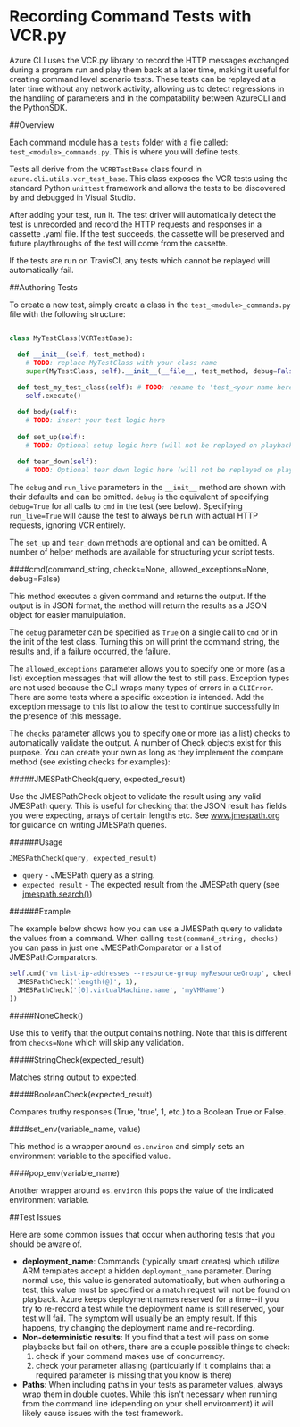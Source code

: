 ﻿Recording Command Tests with VCR.py
========================================

Azure CLI uses the VCR.py library to record the HTTP messages exchanged during a program run and play them back at a later time, making it useful for creating command level scenario tests. These tests can be replayed at a later time without any network activity, allowing us to detect regressions in the handling of parameters and in the compatability between AzureCLI and the PythonSDK.

##Overview

Each command module has a `tests` folder with a file called: `test_<module>_commands.py`. This is where you will define tests. 

Tests all derive from the `VCRBTestBase` class found in `azure.cli.utils.vcr_test_base`. This class exposes the VCR tests using the standard Python `unittest` framework and allows the tests to be discovered by and debugged in Visual Studio.

After adding your test, run it. The test driver will automatically detect the test is unrecorded and record the HTTP requests and responses in a cassette .yaml file. If the test succeeds, the cassette will be preserved and future playthroughs of the test will come from the cassette.

If the tests are run on TravisCI, any tests which cannot be replayed will automatically fail. 

##Authoring Tests

To create a new test, simply create a class in the `test_<module>_commands.py` file with the following structure:

```Python

class MyTestClass(VCRTestBase):

  def __init__(self, test_method):
    # TODO: replace MyTestClass with your class name
    super(MyTestClass, self).__init__(__file__, test_method, debug=False, run_live=False)
      
  def test_my_test_class(self): # TODO: rename to 'test_<your name here>'
    self.execute()

  def body(self):
    # TODO: insert your test logic here
    
  def set_up(self):
    # TODO: Optional setup logic here (will not be replayed on playback)
    
  def tear_down(self):
    # TODO: Optional tear down logic here (will not be replayed on playback)
```

The `debug` and `run_live` parameters in the `__init__` method are shown with their defaults and can be omitted. `debug` is the equivalent of specifying `debug=True` for all calls to `cmd` in the test (see below). Specifying `run_live=True` will cause the test to always be run with actual HTTP requests, ignoring VCR entirely.

The `set_up` and `tear_down` methods are optional and can be omitted. A number of helper methods are available for structuring your script tests.

####cmd(command_string, checks=None, allowed_exceptions=None, debug=False)

This method executes a given command and returns the output. If the output is in JSON format, the method will return the results as a JSON object for easier manuipulation.

The `debug` parameter can be specified as `True` on a single call to `cmd` or in the init of the test class. Turning this on will print the command string, the results and, if a failure occurred, the failure.

The `allowed_exceptions` parameter allows you to specify one or more (as a list) exception messages that will allow the test to still pass. Exception types are not used because the CLI wraps many types of errors in a `CLIError`. There are some tests where a specific exception is intended. Add the exception message to this list to allow the test to continue successfully in the presence of this message.

The `checks` parameter allows you to specify one or more (as a list) checks to automatically validate the output. A number of Check objects exist for this purpose. You can create your own as long as they implement the compare method (see existing checks for examples):

#####JMESPathCheck(query, expected_result)

Use the JMESPathCheck object to validate the result using any valid JMESPath query. This is useful for checking that the JSON result has fields you were expecting, arrays of certain lengths etc. See www.jmespath.org for guidance on writing JMESPath queries.

######Usage
```
JMESPathCheck(query, expected_result)
```
- `query` - JMESPath query as a string.
- `expected_result` - The expected result from the JMESPath query (see [jmespath.search()](https://github.com/jmespath/jmespath.py#api))

######Example

The example below shows how you can use a JMESPath query to validate the values from a command.
When calling `test(command_string, checks)` you can pass in just one JMESPathComparator or a list of JMESPathComparators.

```Python
self.cmd('vm list-ip-addresses --resource-group myResourceGroup', checks=[
  JMESPathCheck('length(@)', 1),
  JMESPathCheck('[0].virtualMachine.name', 'myVMName')
])
```

#####NoneCheck()

Use this to verify that the output contains nothing. Note that this is different from `checks=None` which will skip any validation.

#####StringCheck(expected_result)

Matches string output to expected.

#####BooleanCheck(expected_result)

Compares truthy responses (True, 'true', 1, etc.) to a Boolean True or False.

####set_env(variable_name, value)

This method is a wrapper around `os.environ` and simply sets an environment variable to the specified value.

####pop_env(variable_name)

Another wrapper around `os.environ` this pops the value of the indicated environment variable.

##Test Issues

Here are some common issues that occur when authoring tests that you should be aware of.

- **deployment_name**: Commands (typically smart creates) which utilize ARM templates accept a hidden `deployment_name` parameter. During normal use, this value is generated automatically, but when authoring a test, this value must be specified or a match request will not be found on playback. Azure keeps deployment names reserved for a time--if you try to re-record a test while the deployment name is still reserved, your test will fail. The symptom will usually be an empty result. If this happens, try changing the deployment name and re-recording.
- **Non-deterministic results**: If you find that a test will pass on some playbacks but fail on others, there are a couple possible things to check:
  1. check if your command makes use of concurrency.
  2. check your parameter aliasing (particularly if it complains that a required parameter is missing that you know is there)
- **Paths**: When including paths in your tests as parameter values, always wrap them in double quotes. While this isn't necessary when running from the command line (depending on your shell environment) it will likely cause issues with the test framework.
